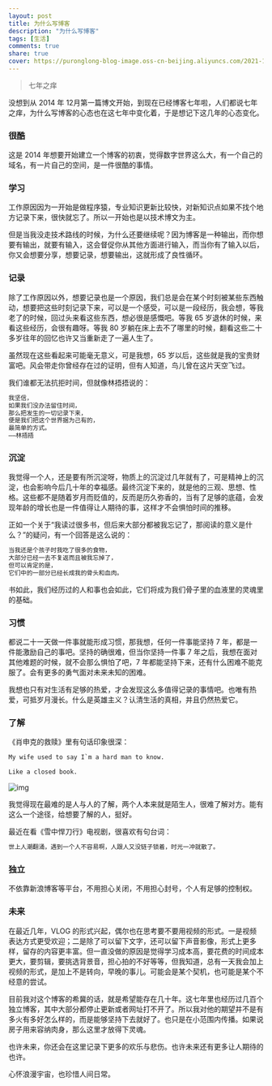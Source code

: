```yaml
---
layout: post
title: 为什么写博客
description: "为什么写博客"
tags: [生活]
comments: true
share: true
cover: https://puronglong-blog-image.oss-cn-beijing.aliyuncs.com/2021-12-28-061209.jpg
---
```


> 七年之痒

<!-- more -->

没想到从 2014 年 12月第一篇博文开始，到现在已经博客七年啦，人们都说七年之痒，为什么写博客的心态也在这七年中变化着，于是想记下这几年的心态变化。

### 很酷

这是 2014 年想要开始建立一个博客的初衷，觉得数字世界这么大，有一个自己的域名，有一片自己的空间，是一件很酷的事情。

### 学习

工作原因因为一开始是做程序猿，专业知识更新比较快，对新知识点如果不找个地方记录下来，很快就忘了。所以一开始也是以技术博文为主。

但是当我没走技术路线的时候，为什么还要继续呢？因为博客是一种输出，而你想要有输出，就要有输入，这会督促你从其他方面进行输入，而当你有了输入以后，你又会想要分享，想要记录，想要输出，这就形成了良性循环。

### 记录

除了工作原因以外，想要记录也是一个原因，我们总是会在某个时刻被某些东西触动，想要把这些时刻记录下来，可以是一个感受，可以是一段经历，我会想，等我老了的时候，回过头来看这些东西，想必很是感慨吧。等我 65 岁退休的时候，来看这些经历，会很有趣呀。等我 80 岁躺在床上去不了哪里的时候，翻看这些二十多岁往年的回忆也许又当重新走了一遍人生了。

虽然现在这些看起来可能毫无意义，可是我想，65 岁以后，这些就是我的宝贵财富吧。风会带走你曾经存在过的证明，但有人知道，鸟儿曾在这片天空飞过。

我们谁都无法抗拒时间，但就像林捂捂说的：

```html
我坚信，
如果我们没办法留住时间，
那么把发生的一切记录下来，
便是我们把这个世界据为己有的，
最简单的方式。
——林捂捂
```

### 沉淀

我觉得一个人，还是要有所沉淀呀，物质上的沉淀过几年就有了，可是精神上的沉淀，也会影响今后几十年的幸福感。最终沉淀下来的，就是他的三观、思想、性格。这些都不是随着岁月而贬值的，反而是历久弥香的，当有了足够的底蕴，会发现年龄的增长也是一件值得让人期待的事，这样才不会惧怕时间的推移。

正如一个关于“我读过很多书，但后来大部分都被我忘记了，那阅读的意义是什么？”的疑问，有一个回答是这么说的：

```html
当我还是个孩子时我吃了很多的食物，
大部分已经一去不复返而且被我忘掉了，
但可以肯定的是，
它们中的一部分已经长成我的骨头和血肉。
```

书如此，我们经历过的人和事也会如此，它们将成为我们骨子里的血液里的灵魂里的基础。

### 习惯

都说二十一天做一件事就能形成习惯，那我想，任何一件事能坚持 7 年，都是一件能激励自己的事吧。坚持的确很难，但当你坚持一件事 7 年之后，我想在面对其他难题的时候，就不会那么惧怕了吧，7 年都能坚持下来，还有什么困难不能克服了。会有更多的勇气面对未来未知的困难。

我想也只有对生活有足够的热爱，才会发现这么多值得记录的事情吧。也唯有热爱，可抵岁月漫长。什么是英雄主义？认清生活的真相，并且仍然热爱它。

### 了解

《肖申克的救赎》里有句话印象很深：

```html
My wife used to say I`m a hard man to know.

Like a closed book.
```

![img](https://puronglong-blog-image.oss-cn-beijing.aliyuncs.com/20200420143230.png)

我觉得现在最难的是人与人的了解，两个人本来就是陌生人，很难了解对方。能有这么一个途径，给想要了解的人，挺好。

最近在看《雪中悍刀行》电视剧，很喜欢有句台词：

```html
世上人潮翻涌，遇到一个人不容易啊，人跟人又没链子锁着，时光一冲就散了。
```

### 独立

不依靠新浪博客等平台，不用担心关闭，不用担心封号，个人有足够的控制权。

### 未来

在最近几年，VLOG 的形式兴起，偶尔也在思考要不要用视频的形式。一是视频表达方式更受欢迎；二是除了可以留下文字，还可以留下声音影像，形式上更多样，留存的内容更丰富。但一直没做的原因是觉得学习成本高，要花费的时间成本更大，要剪辑，要挑选背景音，担心拍的不好等等，但我知道，总有一天我会加上视频的形式，是加上不是转向，早晚的事儿。可能会是某个契机，也可能是某个不经意的尝试。

目前我对这个博客的希冀的话，就是希望能存在几十年。这七年里也经历过几百个独立博客，其中大部分都停止更新或者网址打不开了。所以我对他的期望并不是有多火有多好怎么样的，而是能够坚持下去就好了。也只是在小范围内传播。如果说房子用来容纳肉身，那么这里才放得下灵魂。

也许未来，你还会在这里记录下更多的欢乐与悲伤。也许未来还有更多让人期待的也许。

心怀浪漫宇宙，也珍惜人间日常。
